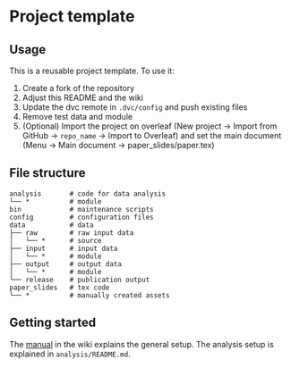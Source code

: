 # Project template

## Usage

This is a reusable project template.
To use it:

1. Create a fork of the repository
2. Adjust this README and the wiki
3. Update the dvc remote in `.dvc/config` and push existing files
4. Remove test data and module
5. (Optional) Import the project on overleaf (New project → Import from GitHub → `repo_name` → Import to Overleaf) and set the main document (Menu → Main document → paper_slides/paper.tex)

## File structure

```
analysis       # code for data analysis
└── *          # module
bin            # maintenance scripts
config         # configuration files
data           # data
├── raw        # raw input data
│   └── *      # source
├── input      # input data
│   └── *      # module
├── output     # output data
│   └── *      # module
└── release    # publication output
paper_slides   # tex code
└── *          # manually created assets
```

## Getting started

The [manual](wiki/Introduction) in the wiki explains the general setup.
The analysis setup is explained in `analysis/README.md`.
